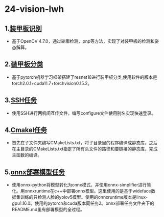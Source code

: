 # 24-vision-lwh

##  1.[装甲板识别](https://github.com/b-Acid/24-vision-lwh/tree/main/%E8%A3%85%E7%94%B2%E6%9D%BF%E8%AF%86%E5%88%AB)
+ 基于OpenCV 4.7.0，通过轮廓检测，pnp等方法，实现了对装甲板的检测和姿态解算。

##  2.[装甲板分类](https://github.com/b-Acid/24-vision-lwh/tree/main/%E8%A3%85%E7%94%B2%E6%9D%BF%E5%88%86%E7%B1%BB)
+ 基于pytorch机器学习框架搭建了resnet18进行装甲板分类,使用软件的版本是torch2.0.1+cuda11.7+torchvision0.15.2。

## 3.[SSH任务](https://github.com/b-Acid/24-vision-lwh/tree/main/SSH%E4%BB%BB%E5%8A%A1)

+ 使用SSH进行两机间互传文件，编写configure文件使用别名实现快速登录。

## 4.[CmakeⅠ任务](https://github.com/b-Acid/24-vision-lwh/tree/main/Cmake%E4%BB%BB%E5%8A%A1)

+ 首先在子文件夹编写CMakeLists.txt，将子目录里的程序编译成静态库，之后在主目录的CMakeLists.txt指定了所有头文件的路径和要链接的静态库，完成主函数的编译。

## 5.[onnx部署模型任务](https://github.com/b-Acid/24-vision-lwh/tree/main/onnx%E9%83%A8%E7%BD%B2)
+ 使用onnx-python将模型转化为onnx模式，并使用onnx-simplifier进行简化。用onnxruntime在c++中部署onnx模型。这里使用的是基于wideface数据集训练的只检测人脸的yolov5模型。使用的onnxruntime版本是linux-gpu1.16.0。使用的pytorch和cuda版本同任务2。onnx部署任务文件夹下的README.md里有部署模型的全过程。
